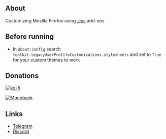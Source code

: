 ## About
Customizing Mozilla Firefox using [.css](https://github.com/lowl1f3/Firefox/tree/main/chrome) add-ons

## Before running

* In `about:config` search `toolkit.legacyUserProfileCustomizations.stylesheets` and set to `True` for your custom themes to work

## Donations

[![ko-fi](https://www.ko-fi.com/img/githubbutton_sm.svg)](https://ko-fi.com/lowlife)

[![Monobank](https://www.monobank.ua/resources/1.0.22.1-1684902721000/img/favicon/apple/apple-touch-icon-152x152.png)](https://send.monobank.ua/jar/2niEmTngoi)

## Links

* [Telegram](https://t.me/lowlif3)
* [Discord](https://discord.com/users/330825971835863042)
